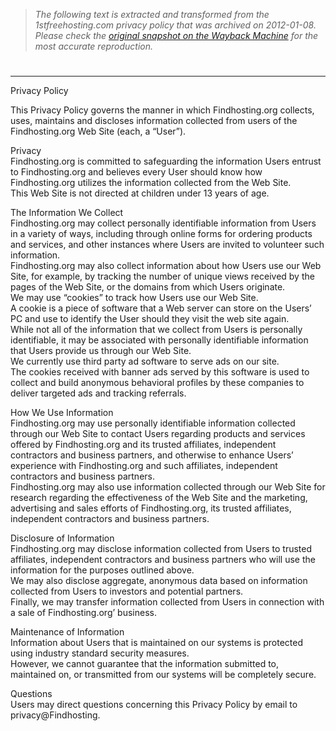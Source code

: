 > *The following text is extracted and transformed from the 1stfreehosting.com privacy policy that was archived on 2012-01-08. Please check the [original snapshot on the Wayback Machine](https://web.archive.org/web/20120108035744id_/http%3A//findhosting.org/privacy.php) for the most accurate reproduction.*

# 

* * *

Privacy Policy

This Privacy Policy governs the manner in which Findhosting.org collects, uses, maintains and discloses information collected from users of the Findhosting.org Web Site (each, a “User”).

Privacy  
Findhosting.org is committed to safeguarding the information Users entrust to Findhosting.org and believes every User should know how Findhosting.org utilizes the information collected from the Web Site.  
This Web Site is not directed at children under 13 years of age.

The Information We Collect  
Findhosting.org may collect personally identifiable information from Users in a variety of ways, including through online forms for ordering products and services, and other instances where Users are invited to volunteer such information.  
Findhosting.org may also collect information about how Users use our Web Site, for example, by tracking the number of unique views received by the pages of the Web Site, or the domains from which Users originate.  
We may use “cookies” to track how Users use our Web Site.  
A cookie is a piece of software that a Web server can store on the Users’ PC and use to identify the User should they visit the web site again.  
While not all of the information that we collect from Users is personally identifiable, it may be associated with personally identifiable information that Users provide us through our Web Site.  
We currently use third party ad software to serve ads on our site.  
The cookies received with banner ads served by this software is used to collect and build anonymous behavioral profiles by these companies to deliver targeted ads and tracking referrals.

How We Use Information  
Findhosting.org may use personally identifiable information collected through our Web Site to contact Users regarding products and services offered by Findhosting.org and its trusted affiliates, independent contractors and business partners, and otherwise to enhance Users’ experience with Findhosting.org and such affiliates, independent contractors and business partners.  
Findhosting.org may also use information collected through our Web Site for research regarding the effectiveness of the Web Site and the marketing, advertising and sales efforts of Findhosting.org, its trusted affiliates, independent contractors and business partners.

Disclosure of Information  
Findhosting.org may disclose information collected from Users to trusted affiliates, independent contractors and business partners who will use the information for the purposes outlined above.  
We may also disclose aggregate, anonymous data based on information collected from Users to investors and potential partners.  
Finally, we may transfer information collected from Users in connection with a sale of Findhosting.org’ business.

Maintenance of Information  
Information about Users that is maintained on our systems is protected using industry standard security measures.  
However, we cannot guarantee that the information submitted to, maintained on, or transmitted from our systems will be completely secure.

Questions  
Users may direct questions concerning this Privacy Policy by email to privacy@Findhosting.
